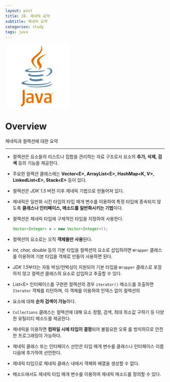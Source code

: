 ```yaml
---
layout: post
title: 28. 제네릭 요약
subtitle: 제네릭 요약
categories: study
tags: java
---
```


![javalogo](/assets/img/logo/java-logo.png)

# Overview 

제네릭과 컬렉션에 대한 요약

***

- 컬렉션은 요소들의 리스트나 집합을 관리하는 자료 구조로서 요소의 **추가, 삭제, 검색** 등의 기능을 제공한다.

- 주요한 컬렉션 클래스에는 **Vector&lt;E&gt;, ArrayList&lt;E&gt;, HashMap&lt;K, V&gt;, LinkedList&lt;E&gt;, Stack&lt;E&gt;** 등이 있다.

- 컬렉션은 *JDK 1.5* 버전 이후 제네릭 기법으로 만들어져 있다.

- 제네릭은 일반화 시킨 타입의 타입 매개 변수를 이용하여 특정 타입에 종속되지 않도록 **클래스나 인터페이스, 메소드를 일반화시키는 기법**이다.

- 컬렉션은 제네릭 타입에 구체적인 타입을 지정하여 사용한다.
  ```java
  Vector<Integer> v = new Vector<Integer>();
  ```

- 컬렉션의 요소로는 오직 **객체들만 사용**된다.

- *int, char, double* 등의 기본 타입을 컬렉션의 요소로 삽입하려면 `Wrapper` 클래스를 이용하여 기본 타입을 객체로 만들어 사용하면 된다.

- *JDK 1.5*부터는 자동 박싱/언박싱이 지원되어 기본 타입을 `Wrapper` 클래스로 포장하지 않고 컬렉션 클래스의 요소로 삽입하고 추출할 수 있다.

- List&lt;E&gt; 인터페이스를 구현한 컬렉션의 경우 `iterator()` 메소드를 호출하면 `Iterator` 객체를 리턴하며, 이 객체를 이용하여 인덱스 없이 컬렉션의 
  
- 요소에 대해 **순차 검색이 가능**하다.

- `Collections` 클래스는 컬렉션에 대해 요소 정렬, 검색, 최대 최소값 구하기 등 다양한 유틸리티 메소드를 제공한다.

- 제네릭을 이용하면 **컴파일 시에 타입이 결정**되어 불필요한 오류 를 방지하므로 안전한 프로그래밍이 가능하다.
  
- 제네릭 클래스 또는 인터페이스 선언은 타입 매개 변수를 클래스나 인터페이스 이름 다음에 추가하여 선언한다.
  
- 제네릭 타입으로 제네릭 클래스 내에서 객체와 배열을 생성할 수 없다.
  
- 메소드에서도 제네릭 타입 매개 변수를 이용하여 제네릭 메소드를 정의할 수 있다.